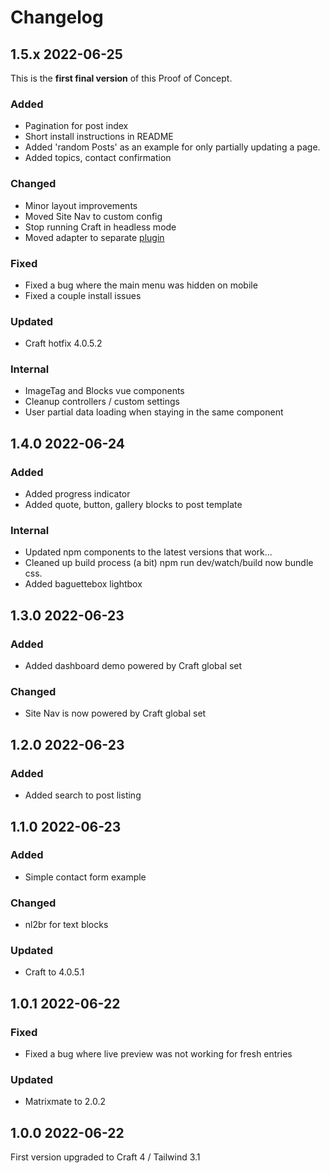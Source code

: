 # Changelog

## 1.5.x 2022-06-25

This is the **first final version** of this Proof of Concept.

### Added

* Pagination for post index
* Short install instructions in README
* Added 'random Posts' as an example for only partially updating a page.
* Added topics, contact confirmation

### Changed

* Minor layout improvements
* Moved Site Nav to custom config
* Stop running Craft in headless mode
* Moved adapter to separate [plugin](https://github.com/wsydney76/inertia)

### Fixed

* Fixed a bug where the main menu was hidden on mobile
* Fixed a couple install issues

### Updated

* Craft hotfix 4.0.5.2

### Internal

* ImageTag and Blocks vue components
* Cleanup controllers / custom settings
* User partial data loading when staying in the same component

## 1.4.0 2022-06-24

### Added

* Added progress indicator
* Added quote, button, gallery blocks to post template

### Internal

* Updated npm components to the latest versions that work...
* Cleaned up build process (a bit) npm run dev/watch/build now bundle css.
* Added baguettebox lightbox

## 1.3.0 2022-06-23

### Added

* Added dashboard demo powered by Craft global set

### Changed

* Site Nav is now powered by Craft global set

## 1.2.0 2022-06-23

### Added

* Added search to post listing

## 1.1.0 2022-06-23

### Added
* Simple contact form example

### Changed
* nl2br for text blocks

### Updated
* Craft to 4.0.5.1

## 1.0.1 2022-06-22

### Fixed

* Fixed a bug where live preview was not working for fresh entries

### Updated
* Matrixmate to 2.0.2

## 1.0.0 2022-06-22

First version upgraded to Craft 4 / Tailwind 3.1
